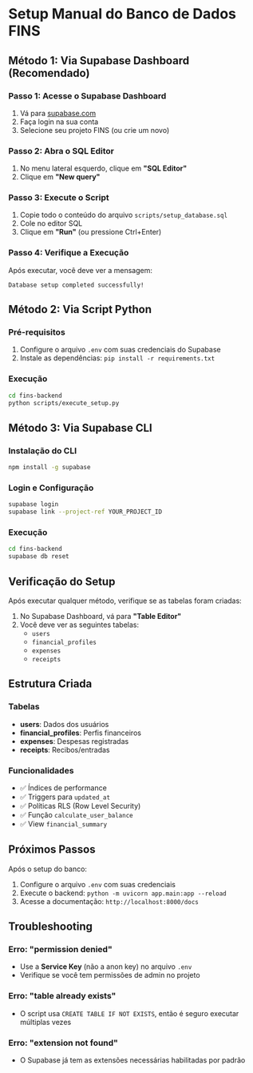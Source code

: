 # Setup Manual do Banco de Dados FINS

## Método 1: Via Supabase Dashboard (Recomendado)

### Passo 1: Acesse o Supabase Dashboard
1. Vá para [supabase.com](https://supabase.com)
2. Faça login na sua conta
3. Selecione seu projeto FINS (ou crie um novo)

### Passo 2: Abra o SQL Editor
1. No menu lateral esquerdo, clique em **"SQL Editor"**
2. Clique em **"New query"**

### Passo 3: Execute o Script
1. Copie todo o conteúdo do arquivo `scripts/setup_database.sql`
2. Cole no editor SQL
3. Clique em **"Run"** (ou pressione Ctrl+Enter)

### Passo 4: Verifique a Execução
Após executar, você deve ver a mensagem:
```
Database setup completed successfully!
```

## Método 2: Via Script Python

### Pré-requisitos
1. Configure o arquivo `.env` com suas credenciais do Supabase
2. Instale as dependências: `pip install -r requirements.txt`

### Execução
```bash
cd fins-backend
python scripts/execute_setup.py
```

## Método 3: Via Supabase CLI

### Instalação do CLI
```bash
npm install -g supabase
```

### Login e Configuração
```bash
supabase login
supabase link --project-ref YOUR_PROJECT_ID
```

### Execução
```bash
cd fins-backend
supabase db reset
```

## Verificação do Setup

Após executar qualquer método, verifique se as tabelas foram criadas:

1. No Supabase Dashboard, vá para **"Table Editor"**
2. Você deve ver as seguintes tabelas:
   - `users`
   - `financial_profiles`
   - `expenses`
   - `receipts`

## Estrutura Criada

### Tabelas
- **users**: Dados dos usuários
- **financial_profiles**: Perfis financeiros
- **expenses**: Despesas registradas
- **receipts**: Recibos/entradas

### Funcionalidades
- ✅ Índices de performance
- ✅ Triggers para `updated_at`
- ✅ Políticas RLS (Row Level Security)
- ✅ Função `calculate_user_balance`
- ✅ View `financial_summary`

## Próximos Passos

Após o setup do banco:
1. Configure o arquivo `.env` com suas credenciais
2. Execute o backend: `python -m uvicorn app.main:app --reload`
3. Acesse a documentação: `http://localhost:8000/docs`

## Troubleshooting

### Erro: "permission denied"
- Use a **Service Key** (não a anon key) no arquivo `.env`
- Verifique se você tem permissões de admin no projeto

### Erro: "table already exists"
- O script usa `CREATE TABLE IF NOT EXISTS`, então é seguro executar múltiplas vezes

### Erro: "extension not found"
- O Supabase já tem as extensões necessárias habilitadas por padrão 